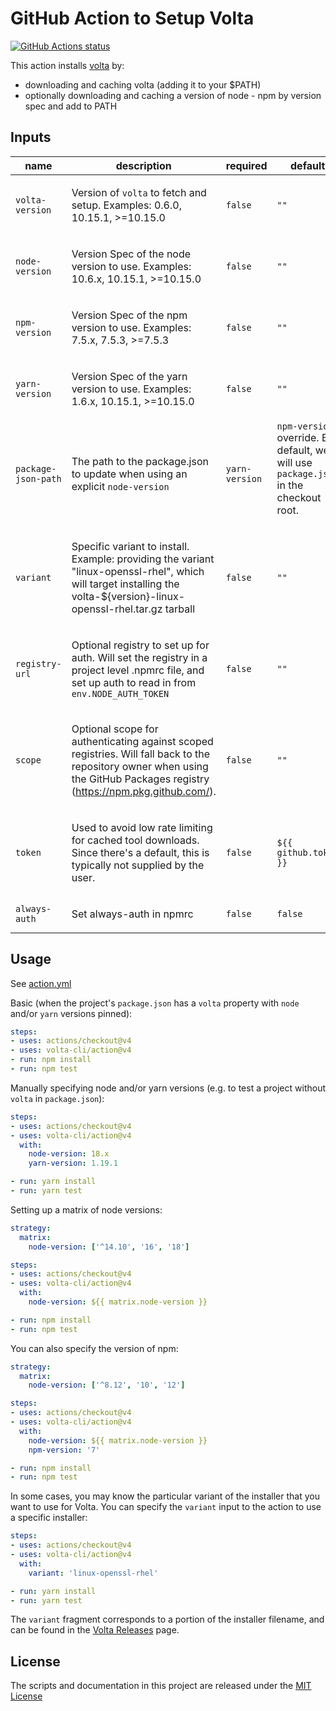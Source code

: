 # GitHub Action to Setup Volta

<p align="left">
  <a href="https://github.com/volta-cli/action"><img alt="GitHub Actions status" src="https://github.com/volta-cli/action/workflows/CI/badge.svg"></a>
</p>

This action installs [volta](https://volta.sh) by:

- downloading and caching volta (adding it to your $PATH)
- optionally downloading and caching a version of node - npm by version spec and add to PATH

<!-- action-docs-inputs action="action.yml" -->
## Inputs

| name | description | required | default |
| --- | --- | --- | --- |
| `volta-version` | <p>Version of <code>volta</code> to fetch and setup. Examples: 0.6.0, 10.15.1, &gt;=10.15.0</p> | `false` | `""` |
| `node-version` | <p>Version Spec of the node version to use.  Examples: 10.6.x, 10.15.1, &gt;=10.15.0</p> | `false` | `""` |
| `npm-version` | <p>Version Spec of the npm version to use.  Examples: 7.5.x, 7.5.3, &gt;=7.5.3</p> | `false` | `""` |
| `yarn-version` | <p>Version Spec of the yarn version to use.  Examples: 1.6.x, 10.15.1, &gt;=10.15.0</p> | `false` | `""` |
| `package-json-path` | <p>The path to the package.json to update when using an explicit <code>node-version</code> | <code>yarn-version</code> | <code>npm-version</code> override. By default, we will use <code>package.json</code> in the checkout root.</p> | `false` | `""` |
| `variant` | <p>Specific variant to install. Example: providing the variant "linux-openssl-rhel", which will target installing the volta-${version}-linux-openssl-rhel.tar.gz tarball</p> | `false` | `""` |
| `registry-url` | <p>Optional registry to set up for auth. Will set the registry in a project level .npmrc file, and set up auth to read in from `env.NODE_AUTH_TOKEN`</p> | `false` | `""` |
| `scope` | <p>Optional scope for authenticating against scoped registries. Will fall back to the repository owner when using the GitHub Packages registry (https://npm.pkg.github.com/).</p> | `false` | `""` |
| `token` | <p>Used to avoid low rate limiting for cached tool downloads.  Since there's a default, this is typically not supplied by the user.</p> | `false` | `${{ github.token }}` |
| `always-auth` | <p>Set always-auth in npmrc</p> | `false` | `false` |
<!-- action-docs-inputs action="action.yml" -->

## Usage

See [action.yml](action.yml)

Basic (when the project's `package.json` has a `volta` property with `node` and/or `yarn` versions pinned):

```yaml
steps:
- uses: actions/checkout@v4
- uses: volta-cli/action@v4
- run: npm install
- run: npm test
```

Manually specifying node and/or yarn versions (e.g. to test a project without `volta` in `package.json`):

```yaml
steps:
- uses: actions/checkout@v4
- uses: volta-cli/action@v4
  with:
    node-version: 18.x
    yarn-version: 1.19.1

- run: yarn install
- run: yarn test
```

Setting up a matrix of node versions:

```yaml
strategy:
  matrix:
    node-version: ['^14.10', '16', '18']

steps:
- uses: actions/checkout@v4
- uses: volta-cli/action@v4
  with:
    node-version: ${{ matrix.node-version }}

- run: npm install
- run: npm test
```

You can also specify the version of npm:

```yaml
strategy:
  matrix:
    node-version: ['^8.12', '10', '12']

steps:
- uses: actions/checkout@v4
- uses: volta-cli/action@v4
  with:
    node-version: ${{ matrix.node-version }}
    npm-version: '7'

- run: npm install
- run: npm test
```

In some cases, you may know the particular variant of the installer that you want to use for Volta. You can specify the `variant` input to the action to use a specific installer:

```yaml
steps:
- uses: actions/checkout@v4
- uses: volta-cli/action@v4
  with:
    variant: 'linux-openssl-rhel'

- run: yarn install
- run: yarn test
```

The `variant` fragment corresponds to a portion of the installer filename, and can be found in the [Volta Releases](https://github.com/volta-cli/volta/releases) page.

## License

The scripts and documentation in this project are released under the [MIT License](LICENSE)
